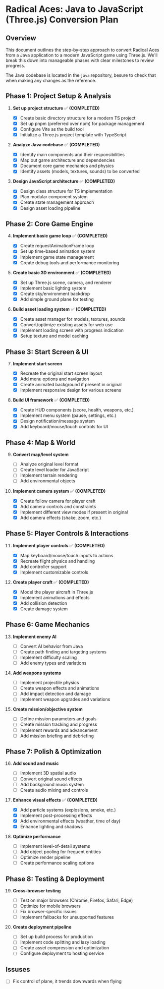 # Radical Aces: Java to JavaScript (Three.js) Conversion Plan

## Overview

This document outlines the step-by-step approach to convert Radical Aces from a Java application to a modern JavaScript game using Three.js. We'll break this down into manageable phases with clear milestones to review progress.

The Java codebase is located in the `java` repository, besure to check that when making any changes as the reference.

## Phase 1: Project Setup & Analysis

1. **Set up project structure** ✅ **(COMPLETED)**

   - [x] Create basic directory structure for a modern TS project
   - [x] Set up pnpm (preferred over npm) for package management
   - [x] Configure Vite as the build tool
   - [x] Initialize a Three.js project template with TypeScript

2. **Analyze Java codebase** ✅ **(COMPLETED)**

   - [x] Identify main components and their responsibilities
   - [x] Map out game architecture and dependencies
   - [x] Document core game mechanics and physics
   - [x] Identify assets (models, textures, sounds) to be converted

3. **Design JavaScript architecture** ✅ **(COMPLETED)**
   - [x] Design class structure for TS implementation
   - [x] Plan modular component system
   - [x] Create state management approach
   - [x] Design asset loading pipeline

## Phase 2: Core Game Engine

4. **Implement basic game loop** ✅ **(COMPLETED)**

   - [x] Create requestAnimationFrame loop
   - [x] Set up time-based animation system
   - [x] Implement game state management
   - [x] Create debug tools and performance monitoring

5. **Create basic 3D environment** ✅ **(COMPLETED)**

   - [x] Set up Three.js scene, camera, and renderer
   - [x] Implement basic lighting system
   - [x] Create sky/environment backdrop
   - [x] Add simple ground plane for testing

6. **Build asset loading system** ✅ **(COMPLETED)**
   - [x] Create asset manager for models, textures, sounds
   - [x] Convert/optimize existing assets for web use
   - [x] Implement loading screen with progress indication
   - [x] Setup texture and model caching

## Phase 3: Start Screen & UI

7. **Implement start screen**

   - [x] Recreate the original start screen layout
   - [x] Add menu options and navigation
   - [x] Create animated background if present in original
   - [x] Implement responsive design for various screens

8. **Build UI framework** ✅ **(COMPLETED)**
   - [x] Create HUD components (score, health, weapons, etc.)
   - [x] Implement menu system (pause, settings, etc.)
   - [x] Design notification/message system
   - [x] Add keyboard/mouse/touch controls for UI

## Phase 4: Map & World

9. **Convert map/level system**

   - [ ] Analyze original level format
   - [ ] Create level loader for JavaScript
   - [ ] Implement terrain rendering
   - [ ] Add environmental objects

10. **Implement camera system** ✅ **(COMPLETED)**
    - [x] Create follow camera for player craft
    - [x] Add camera controls and constraints
    - [x] Implement different view modes if present in original
    - [x] Add camera effects (shake, zoom, etc.)

## Phase 5: Player Controls & Interactions

11. **Implement player controls** ✅ **(COMPLETED)**

    - [x] Map keyboard/mouse/touch inputs to actions
    - [x] Recreate flight physics and handling
    - [x] Add controller support
    - [x] Implement customizable controls

12. **Create player craft** ✅ **(COMPLETED)**
    - [x] Model the player aircraft in Three.js
    - [x] Implement animations and effects
    - [x] Add collision detection
    - [x] Create damage system

## Phase 6: Game Mechanics

13. **Implement enemy AI**

    - [ ] Convert AI behavior from Java
    - [ ] Create path finding and targeting systems
    - [ ] Implement difficulty scaling
    - [ ] Add enemy types and variations

14. **Add weapons systems**

    - [ ] Implement projectile physics
    - [ ] Create weapon effects and animations
    - [ ] Add impact detection and damage
    - [ ] Implement weapon upgrades and variations

15. **Create mission/objective system**
    - [ ] Define mission parameters and goals
    - [ ] Create mission tracking and progress
    - [ ] Implement rewards and advancement
    - [ ] Add mission briefing and debriefing

## Phase 7: Polish & Optimization

16. **Add sound and music**

    - [ ] Implement 3D spatial audio
    - [ ] Convert original sound effects
    - [ ] Add background music system
    - [ ] Create audio mixing and controls

17. **Enhance visual effects** ✅ **(COMPLETED)**

    - [x] Add particle systems (explosions, smoke, etc.)
    - [x] Implement post-processing effects
    - [x] Add environmental effects (weather, time of day)
    - [x] Enhance lighting and shadows

18. **Optimize performance**
    - [ ] Implement level-of-detail systems
    - [ ] Add object pooling for frequent entities
    - [ ] Optimize render pipeline
    - [ ] Create performance scaling options

## Phase 8: Testing & Deployment

19. **Cross-browser testing**

    - [ ] Test on major browsers (Chrome, Firefox, Safari, Edge)
    - [ ] Optimize for mobile browsers
    - [ ] Fix browser-specific issues
    - [ ] Implement fallbacks for unsupported features

20. **Create deployment pipeline**
    - [ ] Set up build process for production
    - [ ] Implement code splitting and lazy loading
    - [ ] Create asset compression and optimization
    - [ ] Configure deployment to hosting service

## Issuses

- [ ] Fix control of plane, it trends downwards when flying
